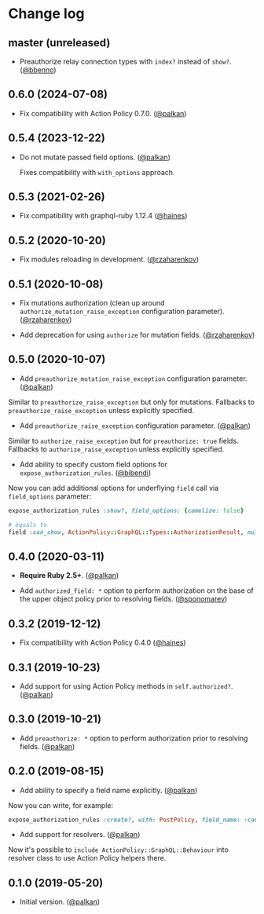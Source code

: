 # Change log

## master (unreleased)

- Preauthorize relay connection types with `index?` instead of `show?`. ([@bbenno][])

## 0.6.0 (2024-07-08)

- Fix compatibility with Action Policy 0.7.0. ([@palkan][])

## 0.5.4 (2023-12-22)

- Do not mutate passed field options. ([@palkan][])

  Fixes compatibility with `with_options` approach.

## 0.5.3 (2021-02-26)

- Fix compatibility with graphql-ruby 1.12.4 ([@haines][])

## 0.5.2 (2020-10-20)

- Fix modules reloading in development. ([@rzaharenkov][])

## 0.5.1 (2020-10-08)

- Fix mutations authorization (clean up around `authorize_mutation_raise_exception` configuration parameter). ([@rzaharenkov][])

- Add deprecation for using `authorize` for mutation fields. ([@rzaharenkov][])

## 0.5.0 (2020-10-07)

- Add `preauthorize_mutation_raise_exception` configuration parameter. ([@palkan][])

Similar to `preauthorize_raise_exception` but only for mutations.
Fallbacks to `preauthorize_raise_exception` unless explicitly specified.

- Add `preauthorize_raise_exception` configuration parameter. ([@palkan][])

Similar to `authorize_raise_exception` but for `preauthorize: true` fields.
Fallbacks to `authorize_raise_exception` unless explicitly specified.

- Add ability to specify custom field options for `expose_authorization_rules`. ([@bibendi][])

Now you can add additional options for underflying `field` call via `field_options` parameter:

```ruby
expose_authorization_rules :show?, field_options: {camelize: false}

# equals to
field :can_show, ActionPolicy::GraphQL::Types::AuthorizationResult, null: false, camelize: false
```

## 0.4.0 (2020-03-11)

- **Require Ruby 2.5+**. ([@palkan][])

- Add `authorized_field: *` option to perform authorization on the base of the upper object policy prior to resolving fields. ([@sponomarev][])

## 0.3.2 (2019-12-12)

- Fix compatibility with Action Policy 0.4.0 ([@haines][])

## 0.3.1 (2019-10-23)

- Add support for using Action Policy methods in `self.authorized?`. ([@palkan][])

## 0.3.0 (2019-10-21)

- Add `preauthorize: *` option to perform authorization prior to resolving fields. ([@palkan][])

## 0.2.0 (2019-08-15)

- Add ability to specify a field name explicitly. ([@palkan][])

Now you can write, for example:

```ruby
expose_authorization_rules :create?, with: PostPolicy, field_name: :can_create_post
```

- Add support for resolvers. ([@palkan][])

Now it's possible to `include ActionPolicy::GraphQL::Behaviour` into resolver class to use
Action Policy helpers there.

## 0.1.0 (2019-05-20)

- Initial version. ([@palkan][])

[@palkan]: https://github.com/palkan
[@haines]: https://github.com/haines
[@sponomarev]: https://github.com/sponomarev
[@bibendi]: https://github.com/bibendi
[@rzaharenkov]: https://github.com/rzaharenkov
[@bbenno]: https://github.com/bbenno

